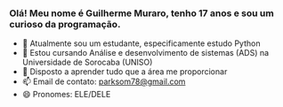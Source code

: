 ### Olá! Meu nome é Guilherme Muraro, tenho 17 anos e sou um curioso da programação.

- 🔭 Atualmente sou um estudante, especificamente estudo Python
- 🌱 Estou cursando Análise e desenvolvimento de sistemas (ADS) na Universidade de Sorocaba (UNISO)
- 👯 Disposto a aprender tudo que a área me proporcionar
- 📫 Email de contato: parksom78@gmail.com
- 😄 Pronomes: ELE/DELE
